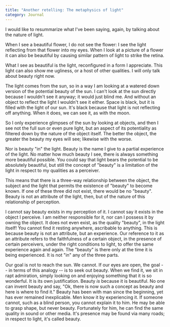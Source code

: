 ```yaml
---
title: "Another retelling: The metaphysics of light"
category: Journal
---
```


I would like to resummarize what I've been saying, again, by talking
about the nature of light.

When I see a beautiful flower, I do not see the flower: I see the light
reflecting from that flower into my eyes.  When I look at a picture of a
flower it can also be beautiful by causing similar pattern of light to
strike the retina.

What I see as beautiful is the light, reconfigured in a form I
appreciate.  This light can also show me ugliness, or a host of other
qualities.  I will only talk about beauty right now.

The light comes from the sun, so in a way I am looking at a watered down
version of the potential beauty of the sun.  I can't look at the sun
directly because I wouldn't see it anyway; it would just blind me.  And
without an object to reflect the light I wouldn't see it either.  Space
is black, but it is filled with the light of our sun.  It's black
because that light is not reflecting off anything.  When it does, we can
see it, as with the moon.

So I only experience glimpses of the sun by looking at objects, and then
I see not the full sun or even pure light, but an aspect of its
potentiality as filtered down by the nature of the object itself.  The
better the object, the greater the beauty my eyes will see; likewise
with the worse.

Nor is beauty "in" the light.  Beauty is the name I give to a partial
experience of the light.  No matter how much beauty I see, there is
always something more beautiful possible.  You could say that light
bears the potential to be absolutely beautiful, but still the concept of
"beauty" is a limitation of the light in respect to my qualities as a
perceiver.

This means that there is a three-way relationship between the object,
the subject and the light that permits the existence of "beauty" to
become known.  If one of these three did not exist, there would be no
"beauty".  Beauty is not an attribute of the light, then, but of the
nature of this relationship of perception.

I cannot say beauty exists in my perception of it.  I cannot say it
exists in the object I perceive.  I am neither responsible for it, nor
can I possess it by owning the object.  It does not even exist, as the
quality "beauty", in the light itself!  You cannot find it resting
anywhere, ascribable to anything.  This is because beauty is not an
attribute, but an experience.  Our reference to it as an attribute
refers to the faithfulness of a certain object, in the presence of
certain perceivers, under the right conditions to light, to offer the
same experience again and again.  The "beauty" is there only at the time
it is being experienced.  It is not "in" any of the three parts.

Our goal is not to reach the sun.  We cannot.  If our eyes are open, the
goal -- in terms of this analogy -- is to seek out beauty.  When we find
it, we sit in rapt admiration, simply looking on and enjoying something
that it is so wonderful.  It is its own justification.  Beauty *is*
because it is beautiful.  No one can invent beauty and say, "Ok, there
is now such a concept as beauty and here is where to find it."  Beauty
has been with man since the beginning, yet has ever remained
inexplicable.  Men know it by experiencing it.  If someone cannot, such
as a blind person, you cannot explain it to him.  He may be able to
grasp shape, but never beauty.  Fortunately for him, he can find the
same quality in sound or other media.  It's presence may be found via
many roads; in respect to light, it's called beauty.


